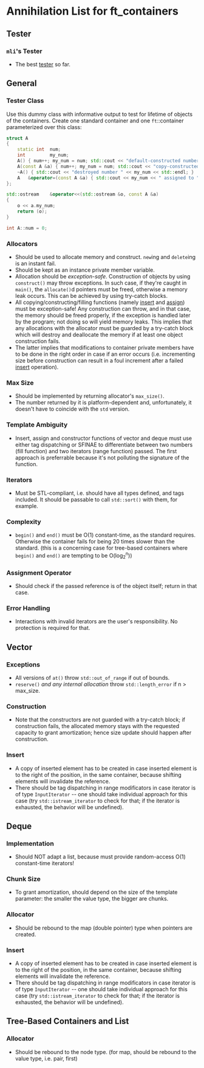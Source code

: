 # Annihilation List for ft_containers
## Tester
### `mli`'s Tester
*	The best [tester](https://github.com/mli42/containers_test) so far. 
## General
### Tester Class
Use this dummy class with informative output to test for lifetime of objects of the containers. Create one standard container and one `ft`::container parameterized over this class:
``` c++
struct A
{
	static int	num;
	int			my_num;
	A() { num++; my_num = num; std::cout << "default-constructed number " << my_num << std::endl; }
	A(const A &a) { num++; my_num = num; std::cout << "copy-constructed number " << my_num << " from number " << a.my_num << std::endl; }
	~A() { std::cout << "destroyed number " << my_num << std::endl; }
	A	&operator=(const A &a) { std::cout << my_num << " assigned to " << a.my_num << std::endl; my_num = a.my_num; return (*this); }
};

std::ostream	&operator<<(std::ostream &o, const A &a)
{
	o << a.my_num;
	return (o);
}

int A::num = 0;
```
### Allocators
*	Should be used to allocate memory and construct. `new`ing and `delete`ing is an instant fail.
*	Should be kept as an instance private member variable.
*	Allocation should be _exception-safe_. Construction of objects by using `construct()` may throw exceptions. In such case, if they're caught in `main()`, the `allocate()`d pointers must be freed, otherwise a memory leak occurs. This can be achieved by using try-catch blocks.
*	All copying/constructing/filling functions (namely <ins>insert</ins> and <ins>assign</ins>) must be exception-safe! Any construction can throw, and in that case, the memory should be freed properly, if the exception is handled later by the program; not doing so will yield memory leaks. This implies that any allocations with the allocator must be guarded by a try-catch block which will destroy and deallocate the memory if at least one object construction fails.
*	The latter implies that modifications to container private members have to be done in the right order in case if an error occurs (i.e. incrementing size before construction can result in a foul increment after a failed <ins>insert</ins> operation).
### Max Size
*	Should be implemented by returning allocator's `max_size()`.
*	The number returned by it is platform-dependent and, unfortunately, it doesn't have to coincide with the `std` version.
### Template Ambiguity
*	Insert, assign and constructor functions of vector and deque must use either tag dispatching or SFINAE to differentiate between two numbers (fill function) and two iterators (range function) passed. The first approach is preferrable because it's not polluting the signature of the function.
### Iterators
*	Must be STL-compliant, i.e. should have all types defined, and tags included. It should be passable to call `std::sort()` with them, for example.
### Complexity
*	`begin()` and `end()` must be O(1) constant-time, as the standard requires. Otherwise the container fails for being 20 times slower than the standard. (this is a concerning case for tree-based containers where `begin()` and `end()` are tempting to be O(log<sub>2</sub><sup>n</sup>))
### Assignment Operator
*	Should check if the passed reference is of the object itself; return in that case.
### Error Handling
*	Interactions with invalid iterators are the user's responsibility. No protection is required for that.
## Vector
### Exceptions
*	All versions of `at()` throw `std::out_of_range` if out of bounds.
*	`reserve()` _and any internal allocation_ throw `std::length_error` if n > max_size.
### Construction
*	Note that the constructors are not guarded with a try-catch block; if construction fails, the allocated memory stays with the requested capacity to grant amortization; hence size update should happen after construction.
### Insert
*	A copy of inserted element has to be created in case inserted element is to the right of the position, in the same container, because shifting elements will invalidate the reference.
*	There should be tag dispatching in range modificators in case iterator is of type `InputIterator` -- one should take individual approach for this case (try `std::istream_iterator` to check for that; if the iterator is exhausted, the behavior will be undefined).
## Deque
### Implementation
*	Should NOT adapt a list, because must provide random-access O(1) constant-time iterators!
### Chunk Size
*	To grant amortization, should depend on the size of the template parameter: the smaller the value type, the bigger are chunks.
### Allocator
*	Should be rebound to the map (double pointer) type when pointers are created.
### Insert
*	A copy of inserted element has to be created in case inserted element is to the right of the position, in the same container, because shifting elements will invalidate the reference.
*	There should be tag dispatching in range modificators in case iterator is of type `InputIterator` -- one should take individual approach for this case (try `std::istream_iterator` to check for that; if the iterator is exhausted, the behavior will be undefined).
## Tree-Based Containers and List
### Allocator
*	Should be rebound to the node type. (for map, should be rebound to the value type, i.e. pair, first)